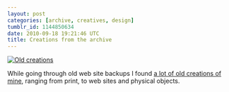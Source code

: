 ```yaml
---
layout: post
categories: [archive, creatives, design]
tumblr_id: 1144850634
date: 2010-09-18 19:21:46 UTC
title: Creations from the archive
---
```


[![Old creations](http://farm5.static.flickr.com/4125/5001465325_3f6cb96ed4_z.jpg)](http://hunch.se/stuff/old-creations/)

While going through old web site backups I found [a lot of old creations of mine](http://hunch.se/stuff/old-creations/), ranging from print, to web sites and physical objects.